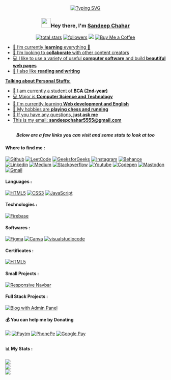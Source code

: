 <!------------------HEADING SECTION----------------->
<div align="center">
  <a href="">
    <img src="https://readme-typing-svg.demolab.com?font=Bungee+Spice&size=35&duration=2700&pause=500&center=true&vCenter=true&random=true&width=700&lines=Full+Stack+Developer;UI%2FUX+Designer;4%2B+Years+of+Coding+Experience" alt="Typing SVG">
  </a>
</div>


<h3  align="center"><img src="https://emojis.slackmojis.com/emojis/images/1531849430/4246/blob-sunglasses.gif?1531849430" width="30"/>Hey there, I'm <a href="https://github.com/Sandeep-Chahar">Sandeep Chahar</a></h3>

<p align="center">
<a href="https://github.com/Sandeep-Chahar?tab=repositories&sort=stargazers">
    <img alt="total stars" title="Total stars on GitHub" src="https://custom-icon-badges.demolab.com/github/stars/Sandeep-Chahar?color=B8B92B&style=for-the-badge&labelColor=959532&logo=star"/></a>
<a href="https://github.com/Sandeep-Chahar"><img alt="followers" title="Follow me on Github" src="https://img.shields.io/github/followers/Sandeep-Chahar?color=236ad3&style=for-the-badge&logo=github&label=Follow"/></a>
   <a href="https://github.com/Sandeep-Chahar"> <img src="https://komarev.com/ghpvc/?username=Sandeep-Chahar&style=for-the-badge&color=brightgreen"></a>
<a href="https://buymeacoffee.com/sandeepchahar" target="_blank" rel="noopener noreferrer">
    <img src="https://img.shields.io/badge/Buy%20Me%20a%20Coffee-ffdd00?style=for-the-badge&logo=buy-me-a-coffee&logoColor=black" alt="Buy Me a Coffee">
 </p>
 <!---------------------------------END OF HEADING SECTION------------------------------->



<!---------------------------------ABOUT INFO SECTION------------------------------->


- 🌱 I’m currently **learning** everything 🤣
- 👯 I’m looking to **collaborate** with other content creators
- 💻 I like to use a variety of useful **computer software** and build  **beautiful web pages**
- 💬 I also like **reading and writing** 


**Talking about Personal Stuffs:**

- 👨‍ I am currently a student of **BCA (2nd-year)**
- 💻 Major is **Computer Science and Technology**
- 🌱 I'm currently learning **Web development and English**
- 🤔 My hobbies are **playing chess and running**
- 💬 If you have any questions, **just ask me**
- This is my email: **sandeepchahar5555@gmail.com**

<!---------------------------------END OF INFO SECTION------------------------------->

##

<h5 align="center">Below are a few links you can visit and some stats to look at too</h5>

<!---------------------------------SOCIAL LINKS SECTION------------------------------->

<h4>Where to find me :</h4>
<p>
  <a href="https://github.com/Sandeep-Chahar" target="_blank"><img alt="Github" src="https://img.shields.io/badge/-Github-000?&logo=Github" /></a>
  <a href="https://leetcode.com/Sandeep-Chahar" target="_blank"><img alt="LeetCode" src="https://img.shields.io/badge/LeetCode--000?&logo=LeetCode" /></a>
  <a href="https://auth.geeksforgeeks.org/user/sandeepchahar" target="_blank"><img alt="GeeksforGeeks" src="https://img.shields.io/badge/GeeksforGeeks--000?&logo=GeeksforGeeks" /></a>
  <a href="https://www.instagram.com/_ankitchahar_" target="_blank"><img alt="Instagram" src="https://img.shields.io/badge/-Instagram-000?&logo=Instagram" /></a>
  <a href="https://www.behance.net/sandeepchahar1" target="_blank"><img alt="Behance" src="https://img.shields.io/badge/-Behance-000?&logo=Behance" /></a>
  <a href="https://www.linkedin.com/in/sandeepchahar/" target="_blank"><img alt="Linkedin" src="https://img.shields.io/badge/-Linkedin-000?&logo=Linkedin" /></a>
  <a href="https://medium.com/@Sandeep-Chahar" target="_blank"><img alt="Medium" src="https://img.shields.io/badge/-Medium-000?&logo=Medium" /></a>
  <a href="https://stackoverflow.com/users/23207194/sandeep-chahar" target="_blank"><img alt="Stackoverflow" src="https://img.shields.io/badge/-Stackoverflow-000?&logo=Stackoverflow" /></a>
  <a href="https://www.youtube.com/channel/UCD7IRulTcW2tVY-GADHvcng" target="_blank"><img alt="Youtube" src="https://img.shields.io/badge/-Youtube-000?&logo=Youtube" /></a>
  <a href="https://codepen.io/Sandeep-the-bashful" target="_blank"><img alt="Codepen" src="https://img.shields.io/badge/-Codepen-000?&logo=Codepen" /></a>
  <a href="https://mastodon.social/@SandeepChahar" target="_blank"><img alt="Mastodon" src="https://img.shields.io/badge/-Mastodon-000?&logo=Mastodon" /></a>
  <a href="mailto:sandeepchahar5555@gmail.com" target="_blank"><img alt="Gmail" src="https://img.shields.io/badge/-Gmail-000?&logo=Gmail" /></a>
</p>
<!---------------------------------END OF SOCIAL LINKS SECTION------------------------------->



<!---------------------------------LANGUAGES LINKS SECTION------------------------------->

<h4>Languages :</h4>
<p>
  <a href="" target="_blank"><img alt="HTML5" src="https://img.shields.io/badge/-HTML5-000?&logo=HTML5" /></a>
  <a href="" target="_blank"><img alt="CSS3" src="https://img.shields.io/badge/-CSS3-000?&logo=CSS3" /></a>
  <a href="" target="_blank"><img alt="JavaScript" src="https://img.shields.io/badge/-JavaScript-000?&logo=JavaScript" /></a>
</p>

<!---------------------------------END OF LANGUAGES LINKS SECTION------------------------------->


<!---------------------------------TECHNOLOGIES LINKS SECTION------------------------------->

<h4>Technologies :</h4>
<p>
  <a href="" target="_blank"><img alt="Firebase" src="https://img.shields.io/badge/-Firebase-000?&logo=Firebase" /></a>
</p>

<!---------------------------------END OF TECHNOLOGIES LINKS SECTION------------------------------->



<!---------------------------------SOFTWARES LINKS SECTION------------------------------->

<h4>Softwares :</h4>
<p>
  <a href="" target="_blank"><img alt="Figma" src="https://img.shields.io/badge/-Figma-000?&logo=Figma" /></a>
  <a href="" target="_blank"><img alt="Canva" src="https://img.shields.io/badge/-Canva-000?&logo=Canva" /></a>
  <a href="" target="_blank"><img alt="visualstudiocode" src="https://img.shields.io/badge/-Visual Studio Code-000?&logo=visualstudiocode"/></a>
</p>

<!---------------------------------END OF SOFTWARES LINKS SECTION------------------------------->




<!---------------------------------CERTIFICATES SECTION------------------------------->

<h4>Certificates :</h4>
<p>
  <a href="https://github.com/Sandeep-Chahar/Certificates/blob/main/1-474297aa-0cc5-4b20-af48-79b3ea5aabf1.pdf" target="_blank"><img alt="HTML5" src="https://img.shields.io/badge/-Introduction to HTML ~ Infosys Springboard-000?&logo=HTML5"/></a>
</p>

<!---------------------------------END OF CERTIFICATES SECTION------------------------------->





<!---------------------------------PROJECTS LINKS SECTION------------------------------->

<h4>Small Projects :</h4>
<p>
  <a href="https://github.com/Sandeep-Chahar/Responsive-Navbar" target="_blank"><img alt="Responsive Navbar" src="https://img.shields.io/badge/-🪨 Responsive Navbar-000"/></a>
</p>



<h4>Full Stack Projects :</h4>
<p>
  <a href="https://github.com/Sandeep-Chahar/Blog-with-Admin-Panel" target="_blank"><img alt="Blog with Admin Panel" src="https://img.shields.io/badge/-🔖 Blog with Admin Panel-000"/></a>
</p>

<!---------------------------------END OF PROJECTS LINKS SECTION------------------------------->


<!---------------------------------DONATION SECTION------------------------------->
  <h4>💰 You can help me by Donating</h4>
 <p>
  <a href="https://buymeacoffee.com/sandeepchahar" target="_blank" rel="noopener noreferrer"><img src="https://img.shields.io/badge/-Buy%20Me%20A%20Coffee-000?&logo=buymeacoffee"/></a>
  <a href="https://getupilink.com/upi/sandeep8685@paytm?am=10" target="_blank"><img alt="Paytm" src="https://img.shields.io/badge/-Paytm%20%E2%82%B910-000?&logo=Paytm"/></a>
  <a href="https://getupilink.com/upi/sandeep8685@paytm?am=10" target="_blank"><img alt="PhonePe" src="https://img.shields.io/badge/-PhonePe ₹10-000?&logo=Phonepe" /></a>
  <a href="https://getupilink.com/upi/sandeep8685@paytm?am=10" target="_blank"><img alt="Google Pay" src="https://img.shields.io/badge/-Google Pay ₹10-000?&logo=googlepay"/></a>
</p>
<!---------------------------------END OF DONATION SECTION------------------------------->

<!---------------------------------STATS SECTION------------------------------->

##

<h4>📊 My Stats :</h4>

![](https://github-readme-stats.vercel.app/api?username=Sandeep-Chahar&theme=tokyonight&hide_border=false&include_all_commits=true&count_private=true)<br/>
![](https://github-readme-streak-stats.herokuapp.com/?user=Sandeep-Chahar&theme=tokyonight&hide_border=false)<br/>
![](https://github-readme-stats.vercel.app/api/top-langs/?username=Sandeep-Chahar&theme=tokyonight&hide_border=false&include_all_commits=true&count_private=true&layout=compact)

<!---------------------------------END OF STATS SECTION------------------------------->

<!---------------------------------OPEN SOURCE PROJECTS SECTION------------------------------->

<!--<h4>Open Source Projects :</h4>
<div align="center">
  <table>
    <thead align="center">
      <tr border: none;>
        <td><b>🎁 Projects</b></td>
        <td><b>⭐ Stars</b></td>
        <td><b>📚 Forks</b></td>
        <td><b>🛎 Issues</b></td>
        <td><b>📬 Pull requests</b></td>
      </tr>
    </thead>
      <tr>
        <td><a href="https://github.com/thmsgbrt/react-simple-pull-to-refresh"><b>React PullToRefresh component</b></a></td>
        <td><img alt="Stars" src="https://img.shields.io/github/stars/thmsgbrt/react-simple-pull-to-refresh?style=flat-square&labelColor=343b41"/></td>
        <td><img alt="Forks" src="https://img.shields.io/github/forks/thmsgbrt/react-simple-pull-to-refresh?style=flat-square&labelColor=343b41"/></td>
        <td><img alt="Issues" src="https://img.shields.io/github/issues/thmsgbrt/react-simple-pull-to-refresh?style=flat-square&labelColor=343b41"/></td>
        <td><img alt="Pull Requests" src="https://img.shields.io/github/issues-pr/thmsgbrt/react-simple-pull-to-refresh?style=flat-square&labelColor=343b41"/></td>
      </tr>
  </table>
</div>-->

<!---------------------------------END OF OPEN SOURCE PROJECTS SECTION------------------------------->

<!---------------------------------BLOG LINKS SECTION------------------------------->
##

<!--<h4>📺 Latest YouTube Videos :</h4>

- [TEXT](LINK)

➡️ [more videos...](LINK)-->

##


<!--<h4>📕 Latest Blog Posts :</h4>

- [TEXT](LINK)


➡️ [more blog posts...](LINK)-->


<!---------------------------------END OF BLOG LINKS SECTION------------------------------->

